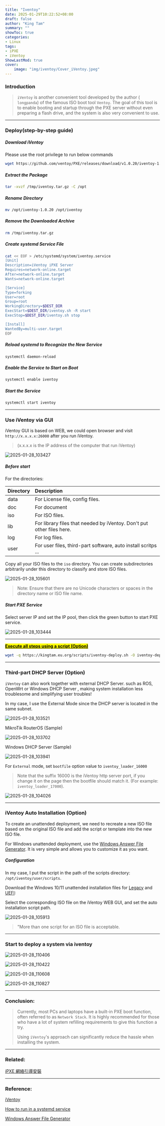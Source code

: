 ```yaml
---
title: "Iventoy"
date: 2025-01-29T10:22:52+08:00
draft: false
author: "King Tam"
summary: ""
showToc: true
categories:
- Linux
tags:
- iPXE
- iVentoy
ShowLastMod: true
cover:
    image: "img/iventoy/Cover_iVentoy.jpeg"
---
```


### Introduction

> `iVentoy` is another convenient tool developed by the author ( `longpanda`) of the famous ISO boot tool `Ventoy`. The goal of this tool is to enable booting and startup through the PXE server without even preparing a flash drive, and the system is also very convenient to use.

---

### Deploy(step-by-step guide)

##### Download iVentoy

Please use the root privilege to run below commands

```bash
wget https://github.com/ventoy/PXE/releases/download/v1.0.20/iventoy-1.0.20-linux-free.tar.gz -O /tmp/iventoy.tar.gz
```

##### Extract the Package

```bash
tar -xvzf /tmp/iventoy.tar.gz -C /opt
```

##### Rename Directory

```bash
mv /opt/iventoy-1.0.20 /opt/iventoy
```

##### Remove the Downloaded Archive

```bash
rm /tmp/iventoy.tar.gz
```

##### Create systemd Service File

```bash
cat << EOF > /etc/systemd/system/iventoy.service
[Unit]
Description=iVentoy iPXE Server
Requires=network-online.target
After=network-online.target
Wants=network-online.target

[Service]
Type=forking
User=root
Group=root
WorkingDirectory=$DEST_DIR
ExecStart=$DEST_DIR/iventoy.sh -R start
ExecStop=$DEST_DIR/iventoy.sh stop

[Install]
WantedBy=multi-user.target
EOF
```

##### Reload systemd to Recognize the New Service

```bash
systemctl daemon-reload
```

##### Enable the Service to Start on Boot

```bash
systemctl enable iventoy
```

##### Start the Service

```bash
systemctl start iventoy
```

---

### Use iVentoy via GUI

iVentoy GUI is based on WEB, we could open browser and visit `http://x.x.x.x:26000` after you run iVentoy.

> (x.x.x.x is the IP address of the computer that run iVentoy)

![2025-01-28_103427](/img/iventoy/2025-01-28_103427.png)

##### Before start

For the directories:

| Directory | Description                                                  |
| :-------- | :----------------------------------------------------------- |
| data      | For License file, config files.                              |
| doc       | For document                                                 |
| iso       | For ISO files.                                               |
| lib       | For library files that needed by iVentoy. Don't put other files here. |
| log       | For log files.                                               |
| user      | For user files, third-part software, auto install scritps ... |

Copy all your ISO files to the `iso` directory. You can create subdirectories arbitrarily under this directory to classify and store ISO files.

![2025-01-28_105601](/img/iventoy/2025-01-28_105601.png)

>  Note: Ensure that there are no Unicode characters or spaces in the directory name or ISO file name.



##### Start PXE Service

Select server IP and set the IP pool, then click the green button to start PXE service.

![2025-01-28_103444](/img/iventoy/2025-01-28_103444.png)



---

**<mark><u>Execute all steps using a script (Option)</u></mark>**

```bash
wget -q https://kingtam.eu.org/scripts/iventoy-deploy.sh -O iventoy-deploy.sh && chmod +x iventoy-deploy.sh && sudo bash ./iventoy-deploy.sh
```



---

### Third-part DHCP Server (Option)

`iVentoy` can also work together with external DHCP Server. such as ROS, OpenWrt or Windows DHCP Server , making system installation less troublesome and simplifying user troubles!

In my case, I use the External Mode since the DHCP server is located in the same subnet.

![2025-01-28_103521](/img/iventoy/2025-01-28_103521.png)

MikroTik RouterOS (Sample)

![2025-01-28_103702](/img/iventoy/2025-01-28_103702.png)

Windows DHCP Server (Sample)

![2025-01-28_103941](/img/iventoy/2025-01-28_103941.png)

For `External` mode, set `bootfile` option value to `iventoy_loader_16000`

> Note that the suffix 16000 is the iVentoy http server port, if you change it on the page then the bootfile should match it. (For example: `iventoy_loader_17000`).

![2025-01-28_104026](/img/iventoy/2025-01-28_104026.png)



---

### iVentoy Auto Installation (Option)

To create an unattended deployment, we need to recreate a new ISO file based on the original ISO file and add the script or template into the new ISO file.

For Windows unattended deployment, use the [Windows Answer File Generator](https://www.windowsafg.com/). It is very simple and allows you to customize it as you want.

##### Configuration

In my case, I put the script in the path of the scripts directory: `/opt/iventoy/user/scripts`.

Download the Windows 10/11 unattended installation files for [Legacy](https://kingtam.eu.org/scripts/admin-user-unattend/autounattend_mbr.xml) and [UEFI](https://kingtam.eu.org/scripts/admin-user-unattend/autounattend_uefi.xml): 

Select the corresponding ISO file on the iVentoy WEB GUI, and set the auto installation script path.

![2025-01-28_105913](/img/iventoy/2025-01-28_105913.png)

> "More than one script for an ISO file is acceptable.

---

### Start to deploy a system via iventoy

![2025-01-28_110406](/img/iventoy/2025-01-28_110406.png)

![2025-01-28_110422](/img/iventoy/2025-01-28_110422.png)

![2025-01-28_110608](/img/iventoy/2025-01-28_110608.png)

![2025-01-28_110827](/img/iventoy/2025-01-28_110827.jpg)

---

### Conclusion:

> Currently, most PCs and laptops have a built-in PXE boot function, often referred to as `Network Stack`. It is highly recommended for those who have a lot of system refilling requirements to give this function a try.
>
> Using `iVentoy`'s approach can significantly reduce the hassle when installing the system.



---

### Related:

[iPXE 網絡引導安裝](https://kingtam.win/archives/ipxe.html)

---

### Reference:

[iVentoy](https://www.iventoy.com/en/doc_edition.html)

[How to run in a systemd service](https://github.com/ventoy/PXE/issues/27)

[Windows Answer File Generator](https://www.windowsafg.com/)
